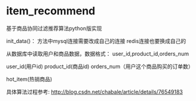 # item_recommend
基于商品协同过滤推荐算法python版实现

init_data()：
方法中mysql连接需要改成自己的连接
redis连接也要换成自己的


从数据库中读取用户和商品数据，数据格式：
user_id,product_id,orders_num

user_id(用户id)
product_id(商品id)
orders_num（用户这个商品购买的订单数）

hot_item(热销商品)

具体算法过程参考:
http://blog.csdn.net/chabale/article/details/76549183




